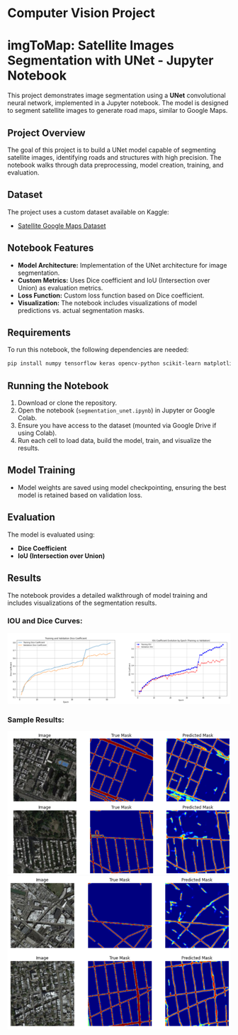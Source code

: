 # Computer Vision Project

# imgToMap: Satellite Images Segmentation with UNet - Jupyter Notebook

This project demonstrates image segmentation using a **UNet** convolutional neural network, implemented in a Jupyter notebook. The model is designed to segment satellite images to generate road maps, similar to Google Maps.

## Project Overview

The goal of this project is to build a UNet model capable of segmenting satellite images, identifying roads and structures with high precision. The notebook walks through data preprocessing, model creation, training, and evaluation.

## Dataset

The project uses a custom dataset available on Kaggle:
- [Satellite Google Maps Dataset](https://www.kaggle.com/datasets/arka47/satellitegooglemapsmasks)

## Notebook Features

- **Model Architecture:** Implementation of the UNet architecture for image segmentation.
- **Custom Metrics:** Uses Dice coefficient and IoU (Intersection over Union) as evaluation metrics.
- **Loss Function:** Custom loss function based on Dice coefficient.
- **Visualization:** The notebook includes visualizations of model predictions vs. actual segmentation masks.

## Requirements

To run this notebook, the following dependencies are needed:

```bash
pip install numpy tensorflow keras opencv-python scikit-learn matplotlib
```

## Running the Notebook

1. Download or clone the repository.
2. Open the notebook (`segmentation_unet.ipynb`) in Jupyter or Google Colab.
3. Ensure you have access to the dataset (mounted via Google Drive if using Colab).
4. Run each cell to load data, build the model, train, and visualize the results.

## Model Training

- Model weights are saved using model checkpointing, ensuring the best model is retained based on validation loss.

## Evaluation

The model is evaluated using:
- **Dice Coefficient**
- **IoU (Intersection over Union)**

## Results

The notebook provides a detailed walkthrough of model training and includes visualizations of the segmentation results.

### IOU and Dice Curves:

![IOU and DICE Curves](Images/IOU_DICE_curves.png)

### Sample Results:

![Results](Images/Results1.png)
![Results](Images/Results2.png)


